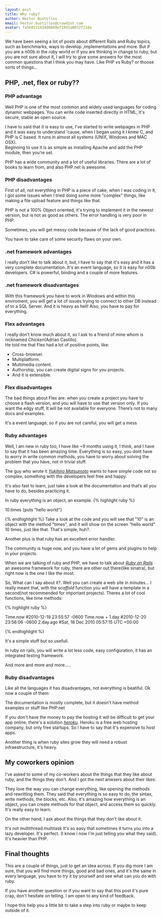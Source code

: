 ```yaml
---
layout: post
title: Why ruby?
author: Hector Bustillos
email: hector.bustillos@crowdint.com
avatar: fa56812143dd6049ef19d1a8032f21da
---
```


We have been seeing a lot of posts about different Rails and Ruby topics,
such as  benchmarks, ways to develop ,implementations and more. But if you
are a n00b in the ruby world or if you are thinking in change to ruby, but you
are not sure about it, I will try to give some answers for the most common
questions that I think you may have.
Like PHP vs Ruby? or thoose sorts of things...

## PHP, .net, flex or ruby??

### PHP advantage

Well PHP is one of the most common and widely used languages for
 coding dynamic webpages. You can write code inserted directly in HTML,
 it's secure, stable an open source.

I have to said that it is easy to use, I've started to write webpages 
in PHP and it was easy to understand 'cause, when I began using it I knew C, 
and PHP is C based.  It runs in almost all systems (UNIX, Windows and MAC OSX).  
Beginning to use it is as simple as installing Apache and add the PHP module,
 then you’re set.

PHP has a wide community and a lot of useful libraries.
There are a lot of books to learn from, and also PHP.net is awesome.

### PHP disadvantages

First of all, not everything in PHP is a piece of cake, when I was coding in it, 
I got some issues when I tried doing some more "complex" things, like making a 
file upload feature and things like that.

PHP is not a 100% Object oriented, it's trying to implement it in the newest version, but is not as good as others.
The error handling is very poor in PHP.

Sometimes, you will get messy code because of  the lack of good practices.

You have to take care of some security flaws on your own.

### .net framework advantages

I really don’t like to talk about it, but, I have to say that it's easy and it has a 
very complete documentation.  It's an event language, so it is easy for n00b developers. 
C# is powerful, binding and a couple of more features.

### .net framework disadvantages

With this framework you have to work in Windows and within this enviroment, you will get a 
lot of issues trying to connect to other DB instead of to a SQL Server. And it is heavy as hell! 
Also, you have to pay for everything.


### Flex advantages
I really don’t know much about it, so I ask to a friend of mine whom is nicknamed *Chicken*(Adrian Castillo).   
He told me that Flex had a lot of positive points, like:
* Cross-browser.
* Multiplatform.
* Multimedia content.
* Authorship, you can create digital signs for you projects.
* And it is extensible.
 
 
### Flex disadvantages

The bad things about Flex are: 
when you create a project you have to choose a flash version, and you will 
have to use that version only. If you want the edgy stuff, It will be not available 
for everyone. There’s not to many docs and examples.

It's a event language, so if you are not careful, you will get a mess

### Ruby advantages

Well, I am new in ruby too, I have like ~9 months using it, I think, and I have to say that
it has been amazing time. Everything is so easy, you dont have to worry in write
common methods, you have to worry about solving the problem that you have, not in trivial
stuff.

The guy who wrote it [*Yukihiro Matsumoto*](http://en.wikipedia.org/wiki/Yukihiro_Matsumoto) wants to have simple code 
not so complex, something with the developers feel free and happy.

It's also fast to learn, just take a look at the documentation and that’s all you have to do, besides practicing it.

In ruby everything is an object, an example.
{% highlight ruby %}

10.times {puts "hello world"}

{% endhighlight %}
Take a look at the code and you will see that "10" is an object with the method "times", and it will show on the screen “hello world” 10 times, just like that. That's simple, huh?.

Another plus is that ruby has an excellent error handler.

The community is huge now, and you have a lot of gems and plugins to help in your projects.
 
When we are talking of ruby and PHP, we have to talk about [*Ruby on Rails*](http://rubyonrails.org) an
awesome framework for ruby, there are other out there(like sinatra), but
right now is the one I like the most.

So, What can I say about it?. Well you can create a web site in minutes...
I really meant that, with the *scaffold* function you will have a template 
in a second(not recommended for important projects).
Theres a lot of cool functions, like time methods:

{% highlight ruby %}

Time.now
 #2010-12-19 23:55:57 -0600
Time.now + 1.day
 #2010-12-20 23:56:06 -0600
2.day.ago
 #Sat, 18 Dec 2010 05:57:15 UTC +00:00

{% endhighlight %}

It's a simple stuff but so usefull.

In ruby on rails, you will write a lot less code,
 easy configuration, it has an integrated testing framework.
 
And more and more and more.....

### Ruby disadvantages

Like all the languages it has disadvantages, not everything is beatiful.
 Ok now a couple of them:

The documentation is mostly complete, but it doesn't have method examples or stuff
like PHP.net

If you don't have the money to pay the hosting it will be difficult to get your app
online, there's a solution [*heroku*](http://www.heroku.com). Heroku is a free web  hosting company, but only free startups.
So I have to say that it's expensive to host apps.

Another thing is when ruby sites grow they will need a
robust infraestructure, it's heavy.


## My coworkers opinion
I've asked to some of my co-workers about the things that they like about ruby,
and the things they don't. And I got the next anwsers about their likes:

They love the way you can change everything, like opening the methods and rewritting
them.
They said that everything is so easy to do, the sintax, write methods, the blocks,
etc.
Also, it's amazing how everything is an object, you can create methods for
that object, and access them so quickly.
It's really easy to learn.

On the other hand, I ask about the things that they don't like about it.

It's not multithread.multitask
It's so easy that sometimes it turns you into a lazy developer.
It's perfect. (I know i now I'm just telling you what they said).
It's heavier than PHP.


## Final thoughts
This are a couple of things, just to get an idea across. If you dig more I am sure,
that you will find more things, good and bad ones, and it's the same in every
language, you have to try it by yourself and see what can you do with ruby.

If you have another question or if you want to say that this post it's pure
crap, don't hesitate on telling. I am open to any kind of feedback. 

I hope this help you a little bit to take a step into ruby or maybe to keep 
outside of it.







